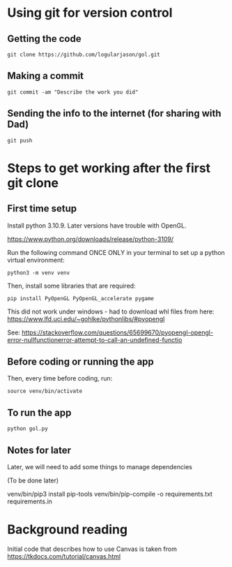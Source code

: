# Using git for version control

## Getting the code

```
git clone https://github.com/logularjason/gol.git
```

## Making a commit

```
git commit -am "Describe the work you did"
```

## Sending the info to the internet (for sharing with Dad)

```
git push
```

# Steps to get working after the first git clone

## First time setup

Install python 3.10.9.  Later versions have trouble with OpenGL.

https://www.python.org/downloads/release/python-3109/

Run the following command ONCE ONLY in your terminal to set up a python virtual environment:

```
python3 -m venv venv
```

Then, install some libraries that are required:

```
pip install PyOpenGL PyOpenGL_accelerate pygame
```

This did not work under windows - had to download whl files from here: https://www.lfd.uci.edu/~gohlke/pythonlibs/#pyopengl

See: https://stackoverflow.com/questions/65699670/pyopengl-opengl-error-nullfunctionerror-attempt-to-call-an-undefined-functio

## Before coding or running the app

Then, every time before coding, run:

```
source venv/bin/activate
```



## To run the app

```
python gol.py
```

## Notes for later

Later, we will need to add some things to manage dependencies

(To be done later)

venv/bin/pip3 install pip-tools
venv/bin/pip-compile -o requirements.txt requirements.in

# Background reading

Initial code that describes how to use Canvas is taken from https://tkdocs.com/tutorial/canvas.html